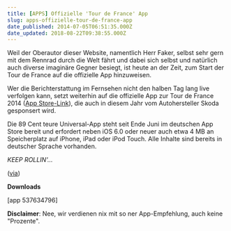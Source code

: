 ```yaml
---
title: [APPS] Offizielle 'Tour de France' App
slug: apps-offizielle-tour-de-france-app
date_published: 2014-07-05T06:51:35.000Z
date_updated: 2018-08-22T09:38:55.000Z
---
```


Weil der Oberautor dieser Website, namentlich Herr Faker, selbst sehr gern mit dem Rennrad durch die Welt fährt und dabei sich selbst und natürlich auch diverse imaginäre Gegner besiegt, ist heute an der Zeit, zum Start der Tour de France auf die offizielle App hinzuweisen. 

Wer die Berichterstattung im Fernsehen nicht den halben Tag lang live verfolgen kann, setzt weiterhin auf die offizielle App zur Tour de France 2014 ([App Store-Link](https://itunes.apple.com/de/app/tour-france-2014-presented/id537634796)), die auch in diesem Jahr vom Autohersteller Skoda gesponsert wird.

Die 89 Cent teure Universal-App steht seit Ende Juni im deutschen App Store bereit und erfordert neben iOS 6.0 oder neuer auch etwa 4 MB an Speicherplatz auf iPhone, iPad oder iPod Touch. Alle Inhalte sind bereits in deutscher Sprache vorhanden.

*KEEP ROLLIN'…*

([via](http://www.appgefahren.de/zum-start-der-101-tour-de-france-2014-radsport-ereignis-mit-offizieller-app-verfolgen-108828.html?utm_source=feedburner&utm_medium=feed&utm_campaign=Feed%3A+appgefahren+%28appgefahren.de%29))

**Downloads**

[app 537634796]

**Disclaimer**: Nee, wir verdienen nix mit so ner App-Empfehlung, auch keine "Prozente".
